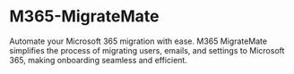 # M365-MigrateMate
Automate your Microsoft 365 migration with ease. M365 MigrateMate simplifies the process of migrating users, emails, and settings to Microsoft 365, making onboarding seamless and efficient.
